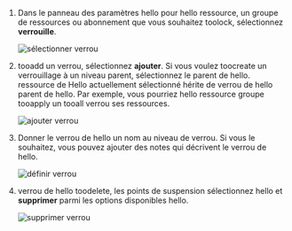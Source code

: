 1. Dans le panneau des paramètres hello pour hello ressource, un groupe de ressources ou abonnement que vous souhaitez toolock, sélectionnez **verrouille**.
   
      ![sélectionner verrou](./media/resource-manager-lock-resources/select-lock.png)
2. tooadd un verrou, sélectionnez **ajouter**. Si vous voulez toocreate un verrouillage à un niveau parent, sélectionnez le parent de hello. ressource de Hello actuellement sélectionné hérite de verrou de hello parent de hello. Par exemple, vous pourriez hello ressource groupe tooapply un tooall verrou ses ressources.
   
      ![ajouter verrou](./media/resource-manager-lock-resources/add-lock.png) 
3. Donner le verrou de hello un nom au niveau de verrou. Si vous le souhaitez, vous pouvez ajouter des notes qui décrivent le verrou de hello.
   
      ![définir verrou](./media/resource-manager-lock-resources/set-lock.png) 
4. verrou de hello toodelete, les points de suspension sélectionnez hello et **supprimer** parmi les options disponibles hello.
   
      ![supprimer verrou](./media/resource-manager-lock-resources/delete-lock.png) 

